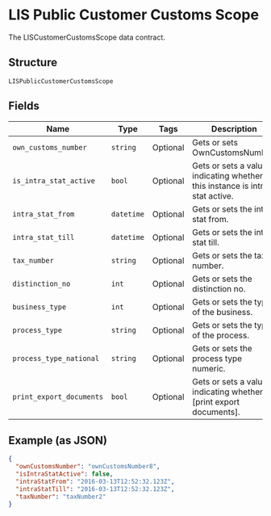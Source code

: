 
# LIS Public Customer Customs Scope

The LISCustomerCustomsScope data contract.

## Structure

`LISPublicCustomerCustomsScope`

## Fields

| Name | Type | Tags | Description |
|  --- | --- | --- | --- |
| `own_customs_number` | `string` | Optional | Gets or sets OwnCustomsNumber. |
| `is_intra_stat_active` | `bool` | Optional | Gets or sets a value indicating whether this instance is intra stat active. |
| `intra_stat_from` | `datetime` | Optional | Gets or sets the intra stat from. |
| `intra_stat_till` | `datetime` | Optional | Gets or sets the intra stat till. |
| `tax_number` | `string` | Optional | Gets or sets the tax number. |
| `distinction_no` | `int` | Optional | Gets or sets the distinction no. |
| `business_type` | `int` | Optional | Gets or sets the type of the business. |
| `process_type` | `string` | Optional | Gets or sets the type of the process. |
| `process_type_national` | `string` | Optional | Gets or sets the process type numeric. |
| `print_export_documents` | `bool` | Optional | Gets or sets a value indicating whether [print export documents]. |

## Example (as JSON)

```json
{
  "ownCustomsNumber": "ownCustomsNumber8",
  "isIntraStatActive": false,
  "intraStatFrom": "2016-03-13T12:52:32.123Z",
  "intraStatTill": "2016-03-13T12:52:32.123Z",
  "taxNumber": "taxNumber2"
}
```

